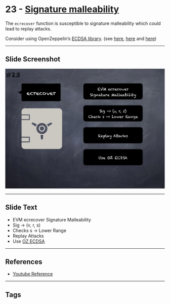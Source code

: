 # 23 - [Signature malleability](Signature%20malleability.md)
The `ecrecover` function is susceptible to signature malleability which could lead to replay attacks. 

Consider using OpenZeppelin’s [ECDSA library](https://github.com/OpenZeppelin/openzeppelin-contracts/blob/master/contracts/cryptography/ECDSA.sol). (see [here](https://swcregistry.io/docs/SWC-117), [here](https://swcregistry.io/docs/SWC-121) and [here](https://medium.com/cryptronics/signature-replay-vulnerabilities-in-smart-contracts-3b6f7596df57))

___
## Slide Screenshot
![023.png](../../images/4.Pitfalls%20and%20Best%20Practices%20101/023.png)
___
## Slide Text
- EVM ecrecover Signature Malleability
- Sig -> (v, r, s)
- Checks s -> Lower Range
- Replay Attacks
- Use [OZ ECDSA](../3.%20Solidity%20201/OZ%20ECDSA.md)
___
## References
- [Youtube Reference](https://youtu.be/fgXuHaZDenU?t=260)
___
## Tags